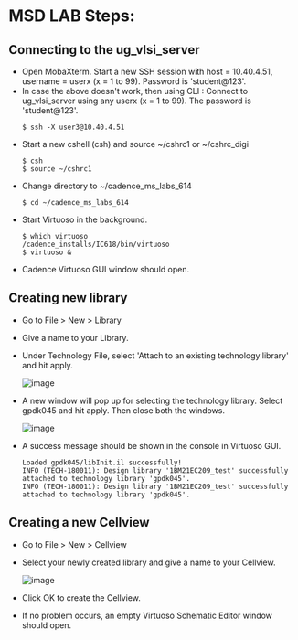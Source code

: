 # MSD LAB Steps:
## Connecting to the ug_vlsi_server
- Open MobaXterm. Start a new SSH session with host = 10.40.4.51, username = userx (x = 1 to 99). Password is 'student@123'.
- In case the above doesn't work, then using CLI : Connect to ug_vlsi_server using any userx (x = 1 to 99). The password is 'student@123'.
  ```console
  $ ssh -X user3@10.40.4.51
  ```
- Start a new cshell (csh) and source ~/cshrc1 or ~/cshrc_digi
  ```console
  $ csh
  $ source ~/cshrc1
  ```
- Change directory to ~/cadence_ms_labs_614
  ```console
  $ cd ~/cadence_ms_labs_614
  ```
- Start Virtuoso in the background.
  ```console
  $ which virtuoso
  /cadence_installs/IC618/bin/virtuoso
  $ virtuoso &
  ```
- Cadence Virtuoso GUI window should open.

## Creating new library
- Go to File > New > Library
- Give a name to your Library.
- Under Technology File, select 'Attach to an existing technology library' and hit apply.

  ![image](https://github.com/VishnuPrakashBharadwaj/MSD_LAB/assets/39427770/1996c54f-8674-440c-8df8-3e719474e6f5)

- A new window will pop up for selecting the technology library. Select gpdk045 and hit apply. Then close both the windows.
  
  ![image](https://github.com/VishnuPrakashBharadwaj/MSD_LAB/assets/39427770/c1269490-7851-4f77-b586-45759e5e73e3)

- A success message should be shown in the console in Virtuoso GUI.
  ```
  Loaded gpdk045/libInit.il successfully!
  INFO (TECH-180011): Design library '1BM21EC209_test' successfully attached to technology library 'gpdk045'.
  INFO (TECH-180011): Design library '1BM21EC209_test' successfully attached to technology library 'gpdk045'.
  ```

## Creating a new Cellview
- Go to File > New > Cellview
- Select your newly created library and give a name to your Cellview.

  ![image](https://github.com/VishnuPrakashBharadwaj/MSD_LAB/assets/39427770/e384ea70-7adf-44cc-a60f-3548509710c0)

- Click OK to create the Cellview.
- If no problem occurs, an empty Virtuoso Schematic Editor window should open.
